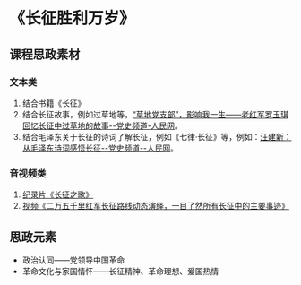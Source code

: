# 《长征胜利万岁》

## 课程思政素材

### 文本类

1. 结合书籍《长征》
2. 结合长征故事，例如过草地等，[“草地党支部”，影响我一生——老红军罗玉琪回忆长征中过草地的故事--党史频道-人民网](http://dangshi.people.com.cn/n1/2016/0824/c85037-28662650.html)。
3. 结合毛泽东关于长征的诗词了解长征，例如《七律·长征》等，例如：[汪建新：从毛泽东诗词感悟长征--党史频道--人民网](http://dangshi.people.com.cn/n1/2016/0824/c85037-28662162.html)。

### 音视频类

1. [纪录片《长征之歌》](https://tv.cctv.com/2023/01/11/VIDEe9hOJrv5bCmJZuSW5R3B230111.shtml)
2. [视频《二万五千里红军长征路线动态演绎，一目了然所有长征中的主要事迹》](https://v.qq.com/x/page/u3226eigj79.html)

## 思政元素

- 政治认同——党领导中国革命
- 革命文化与家国情怀——长征精神、革命理想、爱国热情
